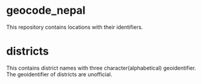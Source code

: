 # geocode_nepal
This repository contains locations with their identifiers.

# districts
This contains district names with three character(alphabetical) geoidentifier. 
The geoidentifier of districts are unofficial.
